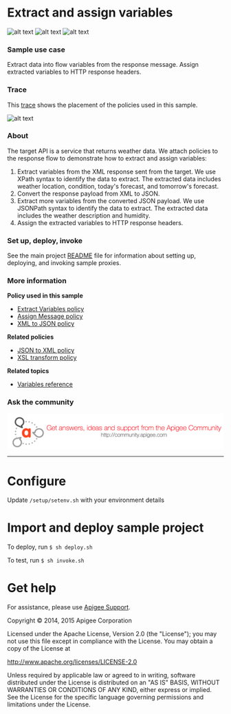 
# Extract and assign variables

![alt text](https://github.com/apigee/api-platform-samples/blob/master/images/icon_policy_extract-variable.jpg) ![alt text](https://github.com/apigee/api-platform-samples/blob/master/images/icon-assign-message.jpg) ![alt text](https://github.com/apigee/api-platform-samples/blob/master/images/icon-xml-to-json.jpg)

### Sample use case

Extract data into flow variables from the response message. Assign extracted variables to HTTP response headers. 

### Trace

This [trace](http://apigee.com/docs/api-services/content/using-trace-tool-0) shows the placement of the policies used in this sample. 

![alt text](https://github.com/apigee/api-platform-samples/blob/master/images/variables-trace.png)

### About

The target API is a service that returns weather data. We attach policies to the response flow to demonstrate how to extract and assign variables:

1. Extract variables from the XML response sent from the target. We use XPath syntax to identify the data to extract. The extracted data includes weather location, condition, today's forecast, and tomorrow's forecast. 
2. Convert the response payload from XML to JSON.
3. Extract more variables from the converted JSON payload. We use JSONPath syntax to identify the data to extract. The extracted data includes the weather description and humidity. 
4. Assign the extracted variables to HTTP response headers. 

### Set up, deploy, invoke

See the main project [README](../../README.md) file for information about setting up, deploying, and invoking sample proxies. 

### More information

**Policy used in this sample**

* [Extract Variables policy](http://apigee.com/docs/api-services/reference/extract-variables-policy)
* [Assign Message policy](http://apigee.com/docs/api-services/reference/assign-message-policy)
* [XML to JSON policy](http://apigee.com/docs/api-services/reference/xml-json-policy)

**Related policies**

* [JSON to XML policy](http://apigee.com/docs/api-services/reference/json-xml-policy)
* [XSL transform policy](http://apigee.com/docs/api-services/reference/xsl-transform-policy)

**Related topics**

* [Variables reference](http://apigee.com/docs/api-services/reference/variables-reference)

### Ask the community

[![alt text](../../images/apigee-community.png "Apigee Community is a great place to ask questions and find answers about developing API proxies. ")](https://community.apigee.com?via=github)

---








# Configure 

Update `/setup/setenv.sh` with your environment details

# Import and deploy sample project

To deploy, run `$ sh deploy.sh`

To test, run `$ sh invoke.sh`

# Get help

For assistance, please use [Apigee Support](https://community.apigee.com/content/apigee-customer-support).

Copyright © 2014, 2015 Apigee Corporation

Licensed under the Apache License, Version 2.0 (the "License"); you may not use
this file except in compliance with the License. You may obtain a copy
of the License at

http://www.apache.org/licenses/LICENSE-2.0

Unless required by applicable law or agreed to in writing, software
distributed under the License is distributed on an "AS IS" BASIS,
WITHOUT WARRANTIES OR CONDITIONS OF ANY KIND, either express or implied.
See the License for the specific language governing permissions and
limitations under the License.
